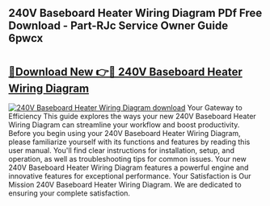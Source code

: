 ## 240V Baseboard Heater Wiring Diagram PDf Free Download - Part-RJc Service Owner Guide 6pwcx

# <h2><a href="http://dfjdps.blite.top/?on=240V+Baseboard+Heater+Wiring+Diagram">🔗Download New 👉🔴 240V Baseboard Heater Wiring Diagram</a></h2>

[![240V Baseboard Heater Wiring Diagram download](https://i.imgur.com/lujVjoI.png)](http://dfjdps.blite.top/?on=240V+Baseboard+Heater+Wiring+Diagram)
Your Gateway to Efficiency This guide explores the ways your new 240V Baseboard Heater Wiring Diagram can streamline your workflow and boost productivity. Before you begin using your 240V Baseboard Heater Wiring Diagram, please familiarize yourself with its functions and features by reading this user manual. You'll find clear instructions for installation, setup, and operation, as well as troubleshooting tips for common issues. Your new 240V Baseboard Heater Wiring Diagram features a powerful engine and innovative features for exceptional performance. Your Satisfaction is Our Mission 240V Baseboard Heater Wiring Diagram. We are dedicated to ensuring your complete satisfaction.
